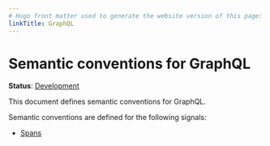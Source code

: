 ```yaml
---
# Hugo front matter used to generate the website version of this page:
linkTitle: GraphQL
---
```


# Semantic conventions for GraphQL

**Status**: [Development][DocumentStatus]

This document defines semantic conventions for GraphQL.

Semantic conventions are defined for the following signals:

* [Spans](graphql-spans.md)

[DocumentStatus]: https://opentelemetry.io/docs/specs/otel/document-status

